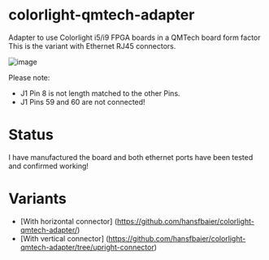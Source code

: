 # colorlight-qmtech-adapter
Adapter to use Colorlight i5/i9 FPGA boards in a QMTech board form factor
This is the variant with Ethernet RJ45 connectors.

![image](https://user-images.githubusercontent.com/148607/165222973-dd43806d-d9d7-4b6b-a441-a33bbaa04d81.png)

Please note:
* J1 Pin 8 is not length matched to the other Pins.
* J1 Pins 59 and 60 are not connected!

# Status
I have manufactured the board and both ethernet ports have been tested and confirmed working!

# Variants
* [With horizontal connector] (https://github.com/hansfbaier/colorlight-qmtech-adapter/)
* [With vertical connector] (https://github.com/hansfbaier/colorlight-qmtech-adapter/tree/upright-connector)
